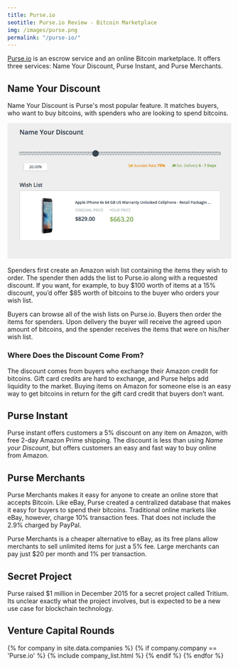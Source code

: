 ```yaml
---
title: Purse.io
seotitle: Purse.io Review - Bitcoin Marketplace
img: /images/purse.png
permalink: "/purse-io/"
---
```

[Purse.io](http://geni.us/purseio) is an escrow service and an online Bitcoin marketplace. It offers three services: Name Your Discount, Purse Instant, and Purse Merchants. 

## Name Your Discount

Name Your Discount is Purse's most popular feature. It matches buyers, who want to buy bitcoins, with spenders who are looking to spend bitcoins.

<img src="/images/nameyd.png" alt="nameyd"/>

Spenders first create an Amazon wish list containing the items they wish to order. The spender then adds the list to Purse.io along with a requested discount. If you want, for example, to buy $100 worth of items at a 15% discount, you’d offer $85 worth of bitcoins to the buyer who orders your wish list.   

Buyers can browse all of the wish lists on Purse.io. Buyers then order the items for spenders. Upon delivery the buyer will receive the agreed upon amount of bitcoins, and the spender receives the items that were on his/her wish list.

### Where Does the Discount Come From?

The discount comes from buyers who exchange their Amazon credit for bitcoins. Gift card credits are hard to exchange, and Purse helps add liquidity to the market. Buying items on Amazon for someone else is an easy way to get bitcoins in return for the gift card credit that buyers don’t want.

## Purse Instant

Purse instant offers customers a 5% discount on any item on Amazon, with free 2-day Amazon Prime shipping. The discount is less than using _Name your Discount_, but offers customers an easy and fast way to buy online from Amazon. 

## Purse Merchants

Purse Merchants makes it easy for anyone to create an online store that accepts Bitcoin. Like eBay, Purse created a centralized database that makes it easy for buyers to spend their bitcoins.  Traditional online markets like eBay, however, charge 10% transaction fees. That does not include the 2.9% charged by PayPal. 

Purse Merchants is a cheaper alternative to eBay, as its free plans allow merchants to sell unlimited items for just a 5% fee. Large merchants can pay just $20 per month and 1% per transaction. 

## Secret Project

Purse raised $1 million in December 2015 for a secret project called Tritium. Its unclear exactly what the project involves, but is expected to be a new use case for blockchain technology. 

## Venture Capital Rounds

{% for company in site.data.companies %}
{% if company.company == 'Purse.io' %}
{% include company_list.html %}
{% endif %}
{% endfor %}

